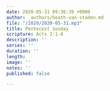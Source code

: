 ```yaml
---
date: 2020-05-31 09:36:39 +0000
author: _authors/heath-van-staden.md
file: "/2020/2020-05-31.mp3"
title: Pentecost Sunday
scripture: Acts 2:1-8
description: ''
series: ''
duration: ''
length: 
image: ''
notes: ''
published: false

---
```

